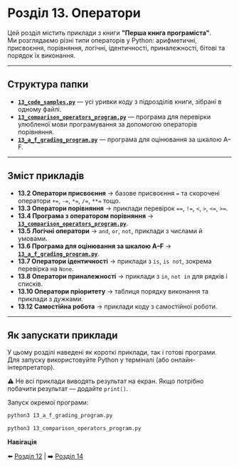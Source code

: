 # Розділ 13. Оператори

Цей розділ містить приклади з книги **"Перша книга програміста"**.  
Ми розглядаємо різні типи операторів у Python: арифметичні, присвоєння, порівняння, логічні, ідентичності, приналежності, бітові та порядок їх виконання.

---

## Структура папки

- [**`13_code_samples.py`**](./13_code_samples.py) — усі уривки коду з підрозділів книги, зібрані в одному файлі.  
- [**`13_comparison_operators_program.py`**](./13_comparison_operators_program.py) — програма для перевірки улюбленої мови програмування за допомогою операторів порівняння.  
- [**`13_a_f_grading_program.py`**](./13_a_f_grading_program.py) — програма для оцінювання за шкалою A–F.  

---

## Зміст прикладів

- **13.2 Оператори присвоєння** → базове присвоєння `=` та скорочені оператори `+=`, `-=`, `*=`, `/=`, `**=` тощо.  
- **13.3 Оператори порівняння** → приклади перевірок `==`, `!=`, `<`, `>`, `<=`, `>=`.  
- **13.4 Програма з оператором порівняння** → [**`13_comparison_operators_program.py`**](./13_comparison_operators_program.py).  
- **13.5 Логічні оператори** → `and`, `or`, `not`, приклади з числами й умовами.  
- **13.6 Програма для оцінювання за шкалою A–F** → [**`13_a_f_grading_program.py`**](./13_a_f_grading_program.py).  
- **13.7 Оператори ідентичності** → приклади з `is`, `is not`, зокрема перевірка на `None`.  
- **13.8 Оператори приналежності** → приклади з `in`, `not in` для рядків і списків.  
- **13.10 Оператори пріоритету** → таблиця порядку виконання та приклади з дужками.  
- **13.12 Самостійна робота** → приклади коду з самостійної роботи.  

---

## Як запускати приклади

У цьому розділі наведені як короткі приклади, так і готові програми.  
Для запуску використовуйте Python у терміналі (або онлайн-інтерпретатор).  

⚠️ Не всі приклади виводять результат на екран. Якщо потрібно побачити результат — додайте `print()`.

Запуск окремої програми:

```bash
python3 13_a_f_grading_program.py
```

```bash
python3 13_comparison_operators_program.py
```

**Навігація**

⬅️ [Розділ 12](../../12/ua) | ➡️ [Розділ 14](../../14/ua)
